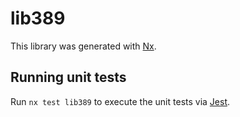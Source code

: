 # lib389

This library was generated with [Nx](https://nx.dev).

## Running unit tests

Run `nx test lib389` to execute the unit tests via [Jest](https://jestjs.io).
